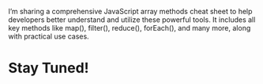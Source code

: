 I’m sharing a comprehensive JavaScript array methods cheat sheet to help developers better understand and utilize these powerful tools. 
It includes all key methods like 
    map(), 
    filter(), 
    reduce(), 
    forEach(), and many more, along with practical use cases.
# Stay Tuned!
